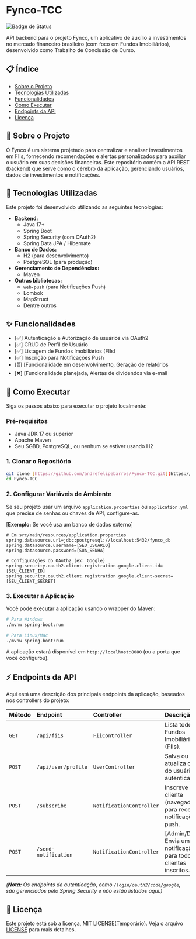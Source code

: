 # Fynco-TCC

![Badge de Status](https://img.shields.io/badge/status-em%20desenvolvimento-yellow)

API backend para o projeto Fynco, um aplicativo de auxílio a investimentos no mercado financeiro brasileiro (com foco em Fundos Imobiliários), desenvolvido como Trabalho de Conclusão de Curso.

## 📋 Índice

-   [Sobre o Projeto](#sobre-o-projeto)
-   [Tecnologias Utilizadas](#tecnologias-utilizadas)
-   [Funcionalidades](#funcionalidades)
-   [Como Executar](#como-executar)
-   [Endpoints da API](#endpoints-da-api)
-   [Licença](#licença)

## 📖 Sobre o Projeto

O Fynco é um sistema projetado para centralizar e analisar investimentos em FIIs, fornecendo recomendações e alertas personalizados para auxiliar o usuário em suas decisões financeiras. Este repositório contém a API REST (backend) que serve como o cérebro da aplicação, gerenciando usuários, dados de investimentos e notificações.

## 🚀 Tecnologias Utilizadas

Este projeto foi desenvolvido utilizando as seguintes tecnologias:

-   **Backend:**
    -   Java 17+
    -   Spring Boot
    -   Spring Security (com OAuth2)
    -   Spring Data JPA / Hibernate
-   **Banco de Dados:**
    -   H2 (para desenvolvimento)
    -   PostgreSQL (para produção)
-   **Gerenciamento de Dependências:**
    -   Maven
-   **Outras bibliotecas:**
    -   `web-push` (para Notificações Push)
    -   Lombok
    -   MapStruct
    -   Dentre outros

## ✨ Funcionalidades

-   [✅] Autenticação e Autorização de usuários via OAuth2
-   [✅] CRUD de Perfil de Usuário
-   [✅] Listagem de Fundos Imobiliários (FIIs)
-   [✅] Inscrição para Notificações Push
-   [⏳] [Funcionalidade em desenvolvimento, Geração de relatórios
-   [❌] [Funcionalidade planejada, Alertas de dividendos via e-mail

## 🏁 Como Executar

Siga os passos abaixo para executar o projeto localmente:

### Pré-requisitos

-   Java JDK 17 ou superior
-   Apache Maven
-   Seu SGBD, PostgreSQL, ou nenhum se estiver usando H2

### 1. Clonar o Repositório

```bash
git clone [https://github.com/andrefelipebarros/Fynco-TCC.git](https://github.com/andrefelipebarros/Fynco-TCC.git)
cd Fynco-TCC
````

### 2\. Configurar Variáveis de Ambiente

Se seu projeto usar um arquivo `application.properties` ou `application.yml` que precise de senhas ou chaves de API, configure-as.

[**Exemplo:** Se você usa um banco de dados externo]

```properties
# Em src/main/resources/application.properties
spring.datasource.url=jdbc:postgresql://localhost:5432/fynco_db
spring.datasource.username=[SEU_USUARIO]
spring.datasource.password=[SUA_SENHA]

# Configurações do OAuth2 (ex: Google)
spring.security.oauth2.client.registration.google.client-id=[SEU_CLIENT_ID]
spring.security.oauth2.client.registration.google.client-secret=[SEU_CLIENT_SECRET]
```

### 3\. Executar a Aplicação

Você pode executar a aplicação usando o wrapper do Maven:

```bash
# Para Windows
./mvnw spring-boot:run

# Para Linux/Mac
./mvnw spring-boot:run
```

A aplicação estará disponível em `http://localhost:8080` (ou a porta que você configurou).

## ⚡ Endpoints da API

Aqui está uma descrição dos principais endpoints da aplicação, baseados nos controllers do projeto:

| Método | Endpoint | Controller | Descrição | Acesso |
| :--- | :--- | :--- | :--- | :--- |
| `GET` | `/api/fiis` | `FiiController` | Lista todos os Fundos Imobiliários (FIIs). | Privado |
| `POST` | `/api/user/profile` | `UserController` | Salva ou atualiza o perfil do usuário autenticado. | Privado |
| `POST` | `/subscribe` | `NotificationController` | Inscreve o cliente (navegador) para receber notificações push. | Privado |
| `POST` | `/send-notification` | `NotificationController` | [Admin/Debug] Envia uma notificação para todos os clientes inscritos. | Privado |

*(**Nota:** Os endpoints de autenticação, como `/login/oauth2/code/google`, são gerenciados pelo Spring Security e não estão listados aqui.)*

## 📄 Licença

Este projeto está sob a licença, MIT LICENSE(Temporário). Veja o arquivo [LICENSE](https://www.google.com/search?q=LICENSE) para mais detalhes.
